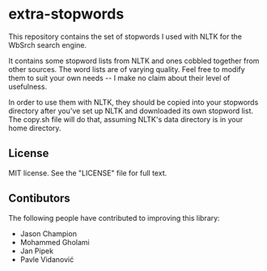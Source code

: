 # extra-stopwords

This repository contains the set of stopwords I used with NLTK for the WbSrch search engine.

It contains some stopword lists from NLTK and ones cobbled together from other sources. The word lists are of varying quality. Feel free to modify them to suit your own needs -- I make no claim about their level of usefulness.

In order to use them with NLTK, they should be copied into your stopwords directory after you've set up NLTK and downloaded its own stopword list. The copy.sh file will do that, assuming NLTK's data directory is in your home directory.

## License

MIT license. See the "LICENSE" file for full text.

## Contibutors

The following people have contributed to improving this library:

- Jason Champion
- Mohammed Gholami
- Jan Pipek
- Pavle Vidanović
